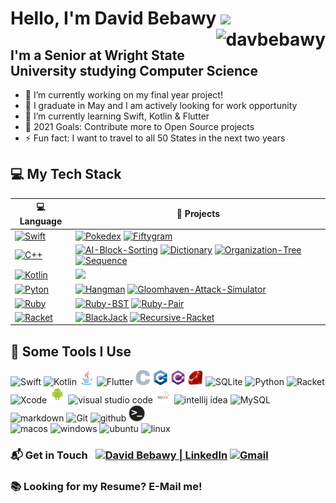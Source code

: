 # Hello, I'm David Bebawy <img src="https://github.com/blackcater/blackcater/raw/master/images/Hi.gif" height="32"/> <img align="right" src="https://komarev.com/ghpvc/?username=davbebawy&label=Profile%20views&color=0e75b6&style=flat" alt="davbebawy"/> </p>

## I'm a Senior at Wright State University studying Computer Science
- 🔭 I’m currently working on my final year project!
- 🔮 I graduate in May and I am actively looking for work opportunity
- 🌱 I’m currently learning Swift, Kotlin & Flutter
- 🥅 2021 Goals: Contribute more to Open Source projects
- ⚡ Fun fact: I want to travel to all 50 States in the next two years 

## 💻 My Tech Stack
<!-- START OF PROFILE STACK, DO NOT REMOVE -->
| 💻 **Language** | 🚀 **Projects** |
|-|-|
| [![Swift](https://img.shields.io/badge/swift-%23FA7343.svg?&style=for-the-badge&logo=swift&logoColor=white)]() | [![Pokedex](https://img.shields.io/static/v1?label=Pokedex&message=%20&color=000605&logo=github&logoColor=white&labelColor=000605)](https://github.com/DavBebawy/Pokedex) [![Fiftygram](https://img.shields.io/static/v1?label=Fiftygram&message=%20&color=000605&logo=github&logoColor=white&labelColor=000605)](https://github.com/DavBebawy/Fiftygram) |
| [![C++](https://img.shields.io/badge/c++%20-%2300599C.svg?&style=for-the-badge&logo=c%2B%2B&ogoColor=white)]() | [![AI-Block-Sorting](https://img.shields.io/static/v1?label=AI-Block-Sorting&message=%20&color=000605&logo=github&logoColor=white&labelColor=000605)](https://github.com/DavBebawy/School-Projects/tree/master/AI-Block-Sorting) [![Dictionary](https://img.shields.io/static/v1?label=Dictionary&message=%20&color=000605&logo=github&logoColor=white&labelColor=000605)](https://github.com/DavBebawy/School-Projects/tree/master/Dictionary) [![Organization-Tree](https://img.shields.io/static/v1?label=Organization-Tree&message=%20&color=000605&logo=github&logoColor=white&labelColor=000605)](https://github.com/DavBebawy/School-Projects/tree/master/Organization-Tree) [![Sequence](https://img.shields.io/static/v1?label=Sequence&message=%20&color=000605&logo=github&logoColor=white&labelColor=000605)](https://github.com/DavBebawy/School-Projects/tree/master/Sequence)|
| [![Kotlin](https://img.shields.io/badge/kotlin-%230095D5.svg?&style=for-the-badge&logo=kotlin&logoColor=white)]() | [![  ](https://img.shields.io/static/v1?label=in%20development&message=%20&color=000605&labelColor=000605)]() |
| [![Pyton](https://img.shields.io/badge/python%20-%2314354C.svg?&style=for-the-badge&logo=python&logoColor=white)]() | [![Hangman](https://img.shields.io/static/v1?label=Hangman&message=%20&color=000605&logo=github&logoColor=white&labelColor=000605)](https://github.com/DavBebawy/School-Projects/tree/master/Hangman) [![Gloomhaven-Attack-Simulator](https://img.shields.io/static/v1?label=Gloomhaven-Attack-Simulator&message=%20&color=000605&logo=github&logoColor=white&labelColor=000605)](https://github.com/DavBebawy/School-Projects/tree/master/Gloomhaven-Attack-Simulator) |
| [![Ruby](https://img.shields.io/badge/ruby-%23CC342D.svg?&style=for-the-badge&logo=ruby&logoColor=white)]() | [![Ruby-BST](https://img.shields.io/static/v1?label=Ruby-BST&message=%20&color=000605&logo=github&logoColor=white&labelColor=000605)](https://github.com/DavBebawy/School-Projects/tree/master/Ruby-BST) [![Ruby-Pair](https://img.shields.io/static/v1?label=Ruby-Pair&message=%20&color=000605&logo=github&logoColor=white&labelColor=000605)](https://github.com/DavBebawy/School-Projects/tree/master/Ruby-Pair)  |
| [![Racket](https://img.shields.io/static/v1?style=for-the-badge&message=Racket&color=9F1D20&logo=Racket&logoColor=FFFFFF&label=)]() |[![BlackJack](https://img.shields.io/static/v1?label=BlackJack&message=%20&color=000605&logo=github&logoColor=white&labelColor=000605)](https://github.com/DavBebawy/School-Projects/tree/master/BlackJack) [![Recursive-Racket](https://img.shields.io/static/v1?label=Recursive-Racket&message=%20&color=000605&logo=github&logoColor=white&labelColor=000605)](https://github.com/DavBebawy/School-Projects/tree/master/Recursive-Racket) |

## 🚀 Some Tools I Use

<img alt="Swift" width="24px" src="https://developer.apple.com/assets/elements/icons/swift/swift-64x64_2x.png"/> <img alt="Kotlin" width="24px" src="https://www.vectorlogo.zone/logos/kotlinlang/kotlinlang-icon.svg" /> <img alt="Java" width="24px" src="https://raw.githubusercontent.com/devicons/devicon/master/icons/java/java-original.svg"/> <img alt="Flutter" width="24px" src="https://www.vectorlogo.zone/logos/flutterio/flutterio-icon.svg"/> <img alt="C" width="24px" src="https://raw.githubusercontent.com/devicons/devicon/master/icons/c/c-original.svg"/> <img alt="C++" width="24px" src="https://raw.githubusercontent.com/devicons/devicon/master/icons/cplusplus/cplusplus-original.svg"/> <img alt="C#" width="24px" src="https://raw.githubusercontent.com/devicons/devicon/master/icons/csharp/csharp-original.svg"/> <img alt="Ruby" width="24px" src="https://raw.githubusercontent.com/devicons/devicon/master/icons/ruby/ruby-original.svg"/> <img alt="SQLite" width="24px" src="https://www.vectorlogo.zone/logos/sqlite/sqlite-icon.svg"/> <img alt="Python" width="26px" src="https://img.icons8.com/color/226/000000/python.png"> <img alt="Racket" width="24px" src="https://racket-lang.org/img/racket-logo.svg"/> <br>
<img alt="Xcode" width="26px" src="https://developer.apple.com/design/human-interface-guidelines/macos/images/app-icon-realistic-materials_2x.png"/> <img alt="Android Studio" width="26px" src="https://raw.githubusercontent.com/devicons/devicon/master/icons/android/android-original-wordmark.svg"/> <img alt="visual studio code" width="26px" src="https://img.icons8.com/fluent/226/000000/visual-studio-code-2019.png" /> <img alt="MySQL" width="26px" src="https://raw.githubusercontent.com/github/explore/80688e429a7d4ef2fca1e82350fe8e3517d3494d/topics/mysql/mysql.png"> <img alt="intellij idea" width="26px" src="https://img.icons8.com/color/226/000000/intellij-idea.png" /> <img alt="MySQL" width="26px" src="https://datarebellion.com/wp-content/uploads/2018/04/anaconda-logo-300x300.png"> <img alt="markdown" width="26px" src="https://img.icons8.com/ios-filled/100/000000/markdown.png"> <img alt="Git" width="26px" src="https://img.icons8.com/color/226/000000/git.png"> <img alt="github" width="26px" src="https://img.icons8.com/ios-glyphs/226/000000/github.png"> <img alt="terminal" width="26px" src="https://raw.githubusercontent.com/github/explore/80688e429a7d4ef2fca1e82350fe8e3517d3494d/topics/terminal/terminal.png"> <br />
<img alt="macos" width="26px" src="https://img.icons8.com/officel/160/000000/mac-logo.png"> <img alt="windows" width="26px" src="https://img.icons8.com/color/226/000000/windows-10.png"> <img alt="ubuntu" width="26px" src="https://img.icons8.com/color/96/000000/ubuntu--v1.png"> <img alt="linux" width="26px" src="https://img.icons8.com/color/96/000000/linux.png"> <br />
### 📬 Get in Touch &ensp;[<img alt="David Bebawy | LinkedIn" src="https://img.icons8.com/fluent/21/000000/linkedin.png"/>][linkedin] [<img alt="Gmail"  src="https://img.icons8.com/fluent/20/000000/gmail--v2.png"/>][Gmail]

### 📚 Looking for my Resume? E-Mail me!

[linkedin]: https://www.linkedin.com/in/DBebawy
[gmail]: mailto:davidabebawy@gmail.com